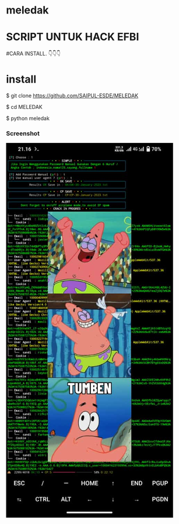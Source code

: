 # meledak
# SCRIPT UNTUK HACK EFBI
#CARA INSTALL. 👇👇👇
# install

$ git clone https://github.com/SAIPUL-ESDE/MELEDAK

$ cd MELEDAK

$ python meledak

### Screenshot
<img src="https://github.com/SAIPUL-ESDE/MELEDAK/blob/main/IMG_20230130_211735_697.jpg" />
